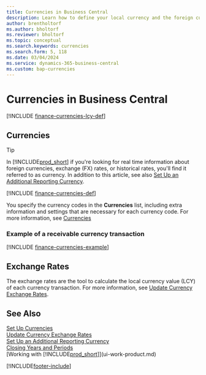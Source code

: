 ```yaml
---
title: Currencies in Business Central
description: Learn how to define your local currency and the foreign currencies that your business uses.
author: brentholtorf
ms.author: bholtorf
ms.reviewer: bholtorf
ms.topic: conceptual
ms.search.keywords: currencies
ms.search.form: 5, 118
ms.date: 03/04/2024
ms.service: dynamics-365-business-central
ms.custom: bap-currencies
---
```

# Currencies in Business Central

[!INCLUDE [finance-currencies-lcy-def](includes/finance-currencies-lcy-def.md)]

## Currencies

> [!TIP]  
> In [!INCLUDE[prod_short](includes/prod_short.md)] if you're looking for real time information about foreign currencies, exchange (FX) rates, or historical rates, you'll find it referred to as currency. In addition to this article, see also [Set Up an Additional Reporting Currency](finance-how-setup-additional-currencies.md).

[!INCLUDE [finance-currencies-def](includes/finance-currencies-def.md)]

You specify the currency codes in the **Currencies** list, including extra information and settings that are necessary for each currency code. For more information, see [Currencies](finance-set-up-currencies.md#curr)

### Example of a receivable currency transaction

[!INCLUDE [finance-currencies-example](includes/finance-currencies-example.md)]

## Exchange Rates

The exchange rates are the tool to calculate the local currency value (LCY) of each currency transaction. For more information, see [Update Currency Exchange Rates](finance-how-update-currencies.md).  

## See Also

[Set Up Currencies](finance-set-up-currencies.md)  
[Update Currency Exchange Rates](finance-how-update-currencies.md)  
[Set Up an Additional Reporting Currency](finance-how-setup-additional-currencies.md)  
[Closing Years and Periods](year-close-years-periods.md)  
[Working with [!INCLUDE[prod_short](includes/prod_short.md)]](ui-work-product.md)


[!INCLUDE[footer-include](includes/footer-banner.md)]
